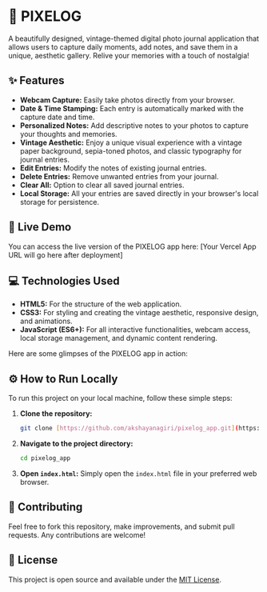 # 📸 PIXELOG

A beautifully designed, vintage-themed digital photo journal application that allows users to capture daily moments, add notes, and save them in a unique, aesthetic gallery. Relive your memories with a touch of nostalgia!

## ✨ Features

* **Webcam Capture:** Easily take photos directly from your browser.
* **Date & Time Stamping:** Each entry is automatically marked with the capture date and time.
* **Personalized Notes:** Add descriptive notes to your photos to capture your thoughts and memories.
* **Vintage Aesthetic:** Enjoy a unique visual experience with a vintage paper background, sepia-toned photos, and classic typography for journal entries.
* **Edit Entries:** Modify the notes of existing journal entries.
* **Delete Entries:** Remove unwanted entries from your journal.
* **Clear All:** Option to clear all saved journal entries.
* **Local Storage:** All your entries are saved directly in your browser's local storage for persistence.

## 🚀 Live Demo

You can access the live version of the PIXELOG app here:
[Your Vercel App URL will go here after deployment]

## 💻 Technologies Used

* **HTML5:** For the structure of the web application.
* **CSS3:** For styling and creating the vintage aesthetic, responsive design, and animations.
* **JavaScript (ES6+):** For all interactive functionalities, webcam access, local storage management, and dynamic content rendering.

 

Here are some glimpses of the PIXELOG app in action:




## ⚙️ How to Run Locally

To run this project on your local machine, follow these simple steps:

1.  **Clone the repository:**
    ```bash
    git clone [https://github.com/akshayanagiri/pixelog_app.git](https://github.com/akshayanagiri/pixelog_app.git)
    ```
2.  **Navigate to the project directory:**
    ```bash
    cd pixelog_app
    ```
3.  **Open `index.html`:**
    Simply open the `index.html` file in your preferred web browser.

## 🤝 Contributing

Feel free to fork this repository, make improvements, and submit pull requests. Any contributions are welcome!

## 📄 License

This project is open source and available under the [MIT License](LICENSE).